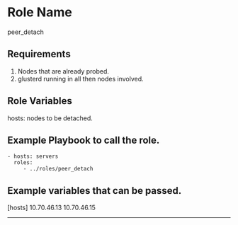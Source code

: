 Role Name
=========
peer_detach

Requirements
------------
1. Nodes that are already probed.
2. glusterd running in all then nodes involved.

Role Variables
--------------
hosts: nodes to be detached.

Example Playbook to call the role.
----------------------------------
    - hosts: servers
      roles:
         - ../roles/peer_detach

Example variables that can be passed.
-------------------------------------
[hosts]
10.70.46.13
10.70.46.15

----------------------------------------------------------------




